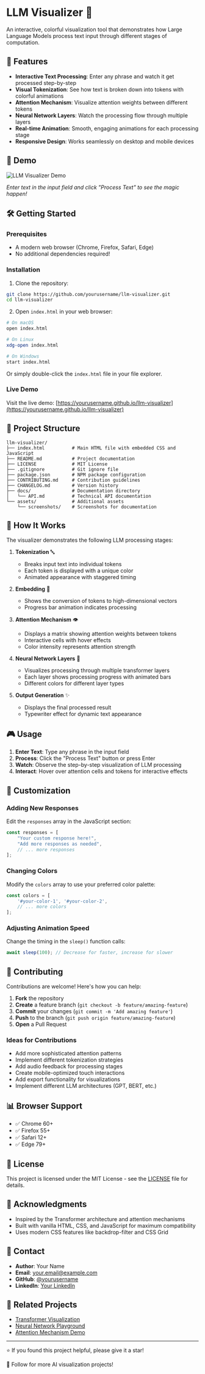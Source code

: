 # LLM Visualizer 🤖

An interactive, colorful visualization tool that demonstrates how Large Language Models process text input through different stages of computation.

## 🎯 Features

- **Interactive Text Processing**: Enter any phrase and watch it get processed step-by-step
- **Visual Tokenization**: See how text is broken down into tokens with colorful animations
- **Attention Mechanism**: Visualize attention weights between different tokens
- **Neural Network Layers**: Watch the processing flow through multiple layers
- **Real-time Animation**: Smooth, engaging animations for each processing stage
- **Responsive Design**: Works seamlessly on desktop and mobile devices

## 🚀 Demo

![LLM Visualizer Demo](assets/screenshots/demo.gif)

*Enter text in the input field and click "Process Text" to see the magic happen!*

## 🛠️ Getting Started

### Prerequisites

- A modern web browser (Chrome, Firefox, Safari, Edge)
- No additional dependencies required!

### Installation

1. Clone the repository:
```bash
git clone https://github.com/yourusername/llm-visualizer.git
cd llm-visualizer
```

2. Open `index.html` in your web browser:
```bash
# On macOS
open index.html

# On Linux
xdg-open index.html

# On Windows
start index.html
```

Or simply double-click the `index.html` file in your file explorer.

### Live Demo

Visit the live demo: [https://yourusername.github.io/llm-visualizer](https://yourusername.github.io/llm-visualizer)

## 📁 Project Structure

```
llm-visualizer/
├── index.html          # Main HTML file with embedded CSS and JavaScript
├── README.md           # Project documentation
├── LICENSE             # MIT License
├── .gitignore          # Git ignore file
├── package.json        # NPM package configuration
├── CONTRIBUTING.md     # Contribution guidelines
├── CHANGELOG.md        # Version history
├── docs/               # Documentation directory
│   └── API.md          # Technical API documentation
└── assets/             # Additional assets
    └── screenshots/    # Screenshots for documentation
```

## 🎨 How It Works

The visualizer demonstrates the following LLM processing stages:

1. **Tokenization** 🔤
   - Breaks input text into individual tokens
   - Each token is displayed with a unique color
   - Animated appearance with staggered timing

2. **Embedding** 🎯
   - Shows the conversion of tokens to high-dimensional vectors
   - Progress bar animation indicates processing

3. **Attention Mechanism** 👁️
   - Displays a matrix showing attention weights between tokens
   - Interactive cells with hover effects
   - Color intensity represents attention strength

4. **Neural Network Layers** 🧠
   - Visualizes processing through multiple transformer layers
   - Each layer shows processing progress with animated bars
   - Different colors for different layer types

5. **Output Generation** ✨
   - Displays the final processed result
   - Typewriter effect for dynamic text appearance

## 🎮 Usage

1. **Enter Text**: Type any phrase in the input field
2. **Process**: Click the "Process Text" button or press Enter
3. **Watch**: Observe the step-by-step visualization of LLM processing
4. **Interact**: Hover over attention cells and tokens for interactive effects

## 🔧 Customization

### Adding New Responses

Edit the `responses` array in the JavaScript section:

```javascript
const responses = [
    "Your custom response here!",
    "Add more responses as needed",
    // ... more responses
];
```

### Changing Colors

Modify the `colors` array to use your preferred color palette:

```javascript
const colors = [
    '#your-color-1', '#your-color-2', 
    // ... more colors
];
```

### Adjusting Animation Speed

Change the timing in the `sleep()` function calls:

```javascript
await sleep(100); // Decrease for faster, increase for slower
```

## 🤝 Contributing

Contributions are welcome! Here's how you can help:

1. **Fork** the repository
2. **Create** a feature branch (`git checkout -b feature/amazing-feature`)
3. **Commit** your changes (`git commit -m 'Add amazing feature'`)
4. **Push** to the branch (`git push origin feature/amazing-feature`)
5. **Open** a Pull Request

### Ideas for Contributions

- Add more sophisticated attention patterns
- Implement different tokenization strategies
- Add audio feedback for processing stages
- Create mobile-optimized touch interactions
- Add export functionality for visualizations
- Implement different LLM architectures (GPT, BERT, etc.)

## 📊 Browser Support

- ✅ Chrome 60+
- ✅ Firefox 55+
- ✅ Safari 12+
- ✅ Edge 79+

## 📝 License

This project is licensed under the MIT License - see the [LICENSE](LICENSE) file for details.

## 🙏 Acknowledgments

- Inspired by the Transformer architecture and attention mechanisms
- Built with vanilla HTML, CSS, and JavaScript for maximum compatibility
- Uses modern CSS features like backdrop-filter and CSS Grid

## 📧 Contact

- **Author**: Your Name
- **Email**: your.email@example.com
- **GitHub**: [@yourusername](https://github.com/yourusername)
- **LinkedIn**: [Your LinkedIn](https://linkedin.com/in/yourprofile)

## 🔗 Related Projects

- [Transformer Visualization](https://github.com/example/transformer-viz)
- [Neural Network Playground](https://github.com/example/nn-playground)
- [Attention Mechanism Demo](https://github.com/example/attention-demo)

---

⭐ If you found this project helpful, please give it a star!

📢 Follow for more AI visualization projects!
